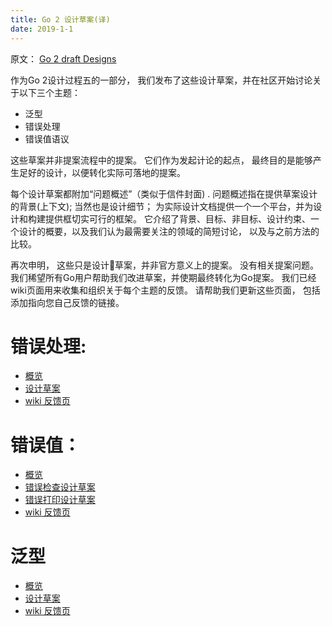 ```yaml
---
title: Go 2 设计草案(译)
date: 2019-1-1
---
```

原文： [Go 2 draft Designs ](https://go.googlesource.com/proposal/+/master/design/go2draft.md )


作为Go 2设计过程五的一部分， 我们发布了这些设计草案，并在社区开始讨论关于以下三个主题： 
- 泛型 
- 错误处理
- 错误值语议

这些草案并非提案流程中的提案。 它们作为发起计论的起点， 最终目的是能够产生足好的设计，以便转化实际可落地的提案。  
<!-- more -->

每个设计草案都附加“问题概述”（类似于信件封面) . 问题概述指在提供草案设计的背景(上下文); 当然也是设计细节； 为实际设计文档提供一个一个平台，并为设计和构建提供框切实可行的框架。  它介绍了背景、目标、非目标、设计约束、一个设计的概要，以及我们认为最需要关注的领域的简短讨论， 以及与之前方法的比较。 

再次申明， 这些只是设计草案，并非官方意义上的提案。 没有相关提案问题。 我们稀望所有Go用户帮助我们改进草案，并使期最终转化为Go提案。 我们已经wiki页面用来收集和组织关于每个主题的反馈。 请帮助我们更新这些页面， 包括添加指向您自己反馈的链接。 


# 错误处理: 
- [概览](https://go.googlesource.com/proposal/+/master/design/go2draft-error-handling-overview.md)
- [设计草案](https://go.googlesource.com/proposal/+/master/design/go2draft-error-handling.md)
- [wiki 反馈页](https://golang.org/wiki/Go2ErrorHandlingFeedback)


# 错误值：
- [概览](https://go.googlesource.com/proposal/+/master/design/go2draft-error-values-overview.md)
- [错误检查设计草案](https://go.googlesource.com/proposal/+/master/design/go2draft-error-inspection.md)
- [错误打印设计草案](https://go.googlesource.com/proposal/+/master/design/go2draft-error-printing.md)
- [wiki 反馈页](https://golang.org/wiki/Go2ErrorValuesFeedback)

# 泛型 
- [概览](https://go.googlesource.com/proposal/+/master/design/go2draft-generics-overview.md)
- [设计草案](https://go.googlesource.com/proposal/+/master/design/go2draft-contracts.md)
- [wiki 反馈页](https://golang.org/wiki/Go2GenericsFeedback)

